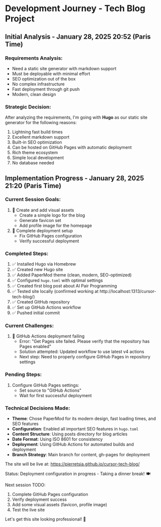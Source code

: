 # Development Journey - Tech Blog Project

## Initial Analysis - January 28, 2025 20:52 (Paris Time)

### Requirements Analysis:
- Need a static site generator with markdown support
- Must be deployable with minimal effort
- SEO optimization out of the box
- No complex infrastructure
- Fast deployment through git push
- Modern, clean design

### Strategic Decision:
After analyzing the requirements, I'm going with **Hugo** as our static site generator for the following reasons:
1. Lightning fast build times
2. Excellent markdown support
3. Built-in SEO optimization
4. Can be hosted on GitHub Pages with automatic deployment
5. Rich theme ecosystem
6. Simple local development
7. No database needed

## Implementation Progress - January 28, 2025 21:20 (Paris Time)

### Current Session Goals:
1. 🎨 Create and add visual assets
   - Create a simple logo for the blog
   - Generate favicon set
   - Add profile image for the homepage
2. 🚀 Complete deployment setup
   - Fix GitHub Pages configuration
   - Verify successful deployment

### Completed Steps:
1. ✅ Installed Hugo via Homebrew
2. ✅ Created new Hugo site
3. ✅ Added PaperMod theme (clean, modern, SEO-optimized)
4. ✅ Configured `hugo.toml` with optimal settings
5. ✅ Created first blog post about AI Pair Programming
6. ✅ Tested site locally (confirmed working at http://localhost:1313/cursor-tech-blog/)
7. ✅ Created GitHub repository
8. ✅ Set up GitHub Actions workflow
9. ✅ Pushed initial commit

### Current Challenges:
1. 🔄 GitHub Actions deployment failing
   - Error: "Get Pages site failed. Please verify that the repository has Pages enabled"
   - Solution attempted: Updated workflow to use latest v4 actions
   - Next step: Need to properly configure GitHub Pages in repository settings

### Pending Steps:
1. Configure GitHub Pages settings:
   - Set source to "GitHub Actions"
   - Wait for first successful deployment

### Technical Decisions Made:
- **Theme**: Chose PaperMod for its modern design, fast loading times, and SEO features
- **Configuration**: Enabled all important SEO features in `hugo.toml`
- **Content Structure**: Using posts directory for blog articles
- **Date Format**: Using ISO 8601 for consistency
- **Deployment**: Using GitHub Actions for automated builds and deployment
- **Branch Strategy**: Main branch for content, gh-pages for deployment

The site will be live at: https://pierretsia.github.io/cursor-tech-blog/

Status: Deployment configuration in progress - Taking a dinner break! 🍽️

Next session TODO:
1. Complete GitHub Pages configuration
2. Verify deployment success
3. Add some visual assets (favicon, profile image)
4. Test the live site

Let's get this site looking professional! 💅 